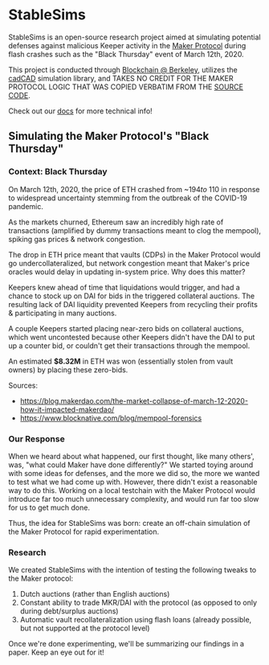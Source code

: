 # StableSims

StableSims is an open-source research project aimed at simulating potential defenses against malicious Keeper activity in the [Maker Protocol](https://makerdao.com/en/) during flash crashes such as the "Black Thursday" event of March 12th, 2020.

This project is conducted through [Blockchain @ Berkeley](http://blockchain.berkeley.edu/), utilizes the [cadCAD](https://github.com/cadCAD-org/cadCAD) simulation library, and TAKES NO CREDIT FOR THE MAKER PROTOCOL LOGIC THAT WAS COPIED VERBATIM FROM THE [SOURCE CODE](https://github.com/makerdao/dss).

Check out our [docs](./docs/) for more technical info!

## Simulating the Maker Protocol's "Black Thursday"

### Context: Black Thursday

On March 12th, 2020, the price of ETH crashed from ~$194 to ~$110 in response to widespread uncertainty stemming from the outbreak of the COVID-19 pandemic.

As the markets churned, Ethereum saw an incredibly high rate of transactions (amplified by dummy transactions meant to clog the mempool), spiking gas prices & network congestion.

The drop in ETH price meant that vaults (CDPs) in the Maker Protocol would go undercollateralized, but network congestion meant that Maker's price oracles would delay in updating in-system price. Why does this matter?

Keepers knew ahead of time that liquidations would trigger, and had a chance to stock up on DAI for bids in the triggered collateral auctions. The resulting lack of DAI liquidity prevented Keepers from recycling their profits & participating in many auctions.

A couple Keepers started placing near-zero bids on collateral auctions, which went uncontested because other Keepers didn't have the DAI to put up a counter bid, or couldn't get their transactions through the mempool.

An estimated **$8.32M** in ETH was won (essentially stolen from vault owners) by placing these zero-bids.

Sources:
- https://blog.makerdao.com/the-market-collapse-of-march-12-2020-how-it-impacted-makerdao/
- https://www.blocknative.com/blog/mempool-forensics

### Our Response

When we heard about what happened, our first thought, like many others', was, "what could Maker have done differently?" We started toying around with some ideas for defenses, and the more we did so, the more we wanted to test what we had come up with. However, there didn't exist a reasonable way to do this. Working on a local testchain with the Maker Protocol would introduce far too much unnecessary complexity, and would run far too slow for us to get much done.

Thus, the idea for StableSims was born: create an off-chain simulation of the Maker Protocol for rapid experimentation.

### Research

We created StableSims with the intention of testing the following tweaks to the Maker protocol:

1. Dutch auctions (rather than English auctions)
2. Constant ability to trade MKR/DAI with the protocol (as opposed to only during debt/surplus auctions)
3. Automatic vault recollateralization using flash loans (already possible, but not supported at the protocol level)

Once we're done experimenting, we'll be summarizing our findings in a paper. Keep an eye out for it!

